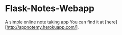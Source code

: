 # Flask-Notes-Webapp
A simple online note taking app
You can find it at [here][http://appnotemy.herokuapp.com/].
